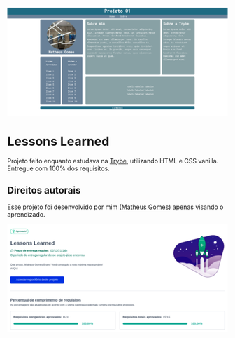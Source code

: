 ![Lessons Learned](imgs/projeto01.png)

# Lessons Learned
Projeto feito enquanto estudava na [Trybe](https://www.betrybe.com/), utilizando HTML e CSS vanilla. Entregue com 100% dos requisitos.

## Direitos autorais

Esse projeto foi desenvolvido por mim ([Matheus Gomes](https://www.linkedin.com/in/matheusgb/)) apenas visando o aprendizado.

![100%](imgs/100.png)
